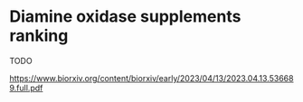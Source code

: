 # Diamine oxidase supplements ranking

TODO

https://www.biorxiv.org/content/biorxiv/early/2023/04/13/2023.04.13.536689.full.pdf
